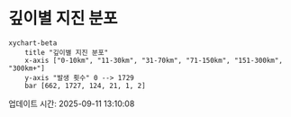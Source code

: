 # 깊이별 지진 분포

```mermaid
xychart-beta
    title "깊이별 지진 분포"
    x-axis ["0-10km", "11-30km", "31-70km", "71-150km", "151-300km", "300km+"]
    y-axis "발생 횟수" 0 --> 1729
    bar [662, 1727, 124, 21, 1, 2]
```

업데이트 시간: 2025-09-11 13:10:08
